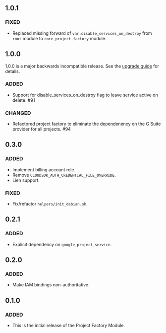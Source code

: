 ## 1.0.1

### FIXED

- Replaced missing forward of `var.disable_services_on_destroy` from `root` module to `core_project_factory` module.

## 1.0.0
1.0.0 is a major backwards incompatible release. See the [upgrade guide](./docs/upgrading_to_project_factory_v1.0.md) for details.

### ADDED
- Support for disable_services_on_destroy flag to leave service active on delete. #91

### CHANGED
- Refactored project factory to eliminate the dependenency on the G Suite provider for all projects. #94

## 0.3.0
### ADDED
- Implement billing account role.
- Remove `CLOUDSDK_AUTH_CREDENTIAL_FILE_OVERRIDE`.
- Lien support.

### FIXED
- Fix/refactor `helpers/init_debian.sh`.

## 0.2.1
### ADDED
- Explicit dependency on `google_project_service`.

## 0.2.0
### ADDED
- Make IAM bindings non-authoritative.

## 0.1.0
### ADDED
- This is the initial release of the Project Factory Module.
